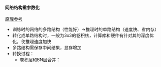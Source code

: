 #### 网络结构重参数化
[原理参考](https://zhuanlan.zhihu.com/p/353697121)
- 训练时的网络的多路结构（性能好）->推理时的单路结构（速度快、省内存）
- 转化成单路结构时，一般为3x3的卷积核，计算库和硬件有针对其的深度优化，使推理速度加快
- 多路结构需保存中间结果，显存增加
- 转换过程：
  - 卷积层和BN层合并：
    
